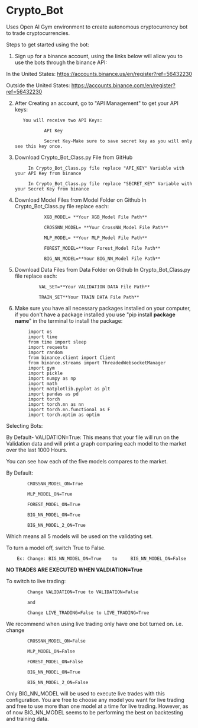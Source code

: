 # Crypto_Bot

Uses Open AI Gym environment to create autonomous cryptocurrency bot to trade cryptocurrencies.

Steps to get started using the bot:

1) Sign up for a binance account, using the links below will allow you to use the bots through the binance API:

In the United States:
https://accounts.binance.us/en/register?ref=56432230
            
Outside the United States:
https://accounts.binance.com/en/register?ref=56432230

2) After Creating an account, go to "API Management" to get your API keys:
          
          You will receive two API Keys:
          
                  API Key
                  
                  Secret Key-Make sure to save secret key as you will only see this key once.
                  
                  
3) Download Crypto_Bot_Class.py File from GitHub

            In Crypto_Bot_Class.py file replace "API_KEY" Variable with your API Key from binance
            
            In Crypto_Bot_Class.py file replace "SECRET_KEY" Variable with your Secret Key from binance
            

4) Download Model Files from Model Folder on Github
            In Crypto_Bot_Class.py file replace each:
            
                  XGB_MODEL= **Your XGB_Model File Path**
                  
                  CROSSNN_MODEL= **Your CrossNN_Model File Path**
                  
                  MLP_MODEL= **Your MLP_Model File Path**
                  
                  FOREST_MODEL=**Your Forest_Model File Path**
                  
                  BIG_NN_MODEL=**Your BIG_NN_Model File Path**
                  

5) Download Data Files from Data Folder on Github
            In Crypto_Bot_Class.py file replace each:
            
                VAL_SET=**Your VALIDATION DATA File Path**
                
                TRAIN_SET**Your TRAIN DATA File Path**
                

6) Make sure you have all necessary packages installed on your computer, if you don't have a package installed you use "pip install **package name**" in the terminal to install the package:

            import os
            import time
            from time import sleep
            import requests
            import random
            from binance.client import Client
            from binance.streams import ThreadedWebsocketManager
            import gym
            import pickle
            import numpy as np
            import math
            import matplotlib.pyplot as plt
            import pandas as pd
            import torch
            import torch.nn as nn
            import torch.nn.functional as F            
            import torch.optim as optim
            

Selecting Bots:

By Default- VALIDATION=True: This means that your file will run on the Validation data and will print a graph comparing each model to the market over the last 1000 Hours.

You can see how each of the five models compares to the market.

By Default:

            CROSSNN_MODEL_ON=True

            MLP_MODEL_ON=True

            FOREST_MODEL_ON=True

            BIG_NN_MODEL_ON=True

            BIG_NN_MODEL_2_ON=True

Which means all 5 models will be used on the validating set.

To turn a model off, switch True to False.

        Ex: Change: BIG_NN_MODEL_ON=True    to     BIG_NN_MODEL_ON=False

**NO TRADES ARE EXECUTED WHEN VALDIATION=True**

To switch to live trading:

            Change VALIDATION=True to VALIDATION=False

            and

            Change LIVE_TRADING=False to LIVE_TRADING=True

We recommend when using live trading only have one bot turned on. i.e. change

            CROSSNN_MODEL_ON=False

            MLP_MODEL_ON=False

            FOREST_MODEL_ON=False

            BIG_NN_MODEL_ON=True

            BIG_NN_MODEL_2_ON=False


Only BIG_NN_MODEL will be used to execute live trades with this configuration. You are free to choose any model you want for live trading and free to use more than one model at a time for live trading. However, as of now BIG_NN_MODEL seems to be performing the best on backtesting and training data.



